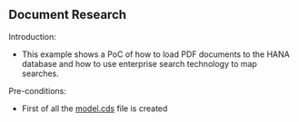## Document Research

Introduction:
- This example shows a PoC of how to load PDF documents to the HANA database and how to use enterprise search technology to map searches.

Pre-conditions:

- First of all the [model.cds]() file is created 




